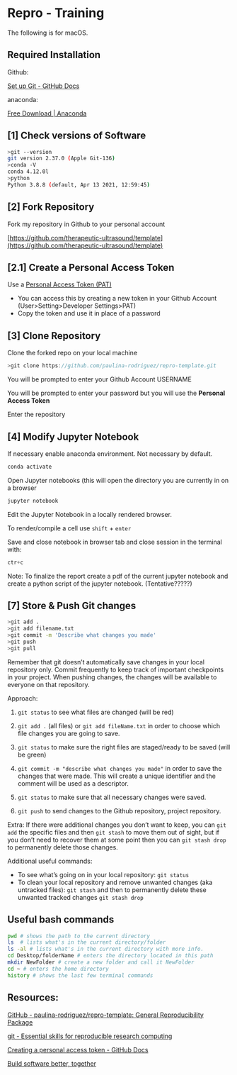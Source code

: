 # Repro - Training

The following is for macOS. 

## Required Installation

Github: 

[Set up Git - GitHub Docs](https://docs.github.com/en/get-started/quickstart/set-up-git)

anaconda: 

[Free Download | Anaconda](https://www.anaconda.com/download)

## [1] Check versions of Software

```bash
>git --version
git version 2.37.0 (Apple Git-136)
>conda -V
conda 4.12.0l
>python
Python 3.8.8 (default, Apr 13 2021, 12:59:45) 
```

## [2] Fork Repository

Fork my repository in Github to your personal account

[https://github.com/therapeutic-ultrasound/template](https://github.com/therapeutic-ultrasound/template)

## [2.1] Create a Personal Access Token

Use a [Personal Access Token (PAT)](https://github.com/settings/tokens) 

- You can access this by creating a new token in your Github Account (User>Setting>Developer Settings>PAT)
- Copy the token and use it in place of a password

## [3] Clone Repository

Clone the forked repo on your local machine 

```jsx
>git clone https://github.com/paulina-rodriguez/repro-template.git
```

You will be prompted to enter your Github Account USERNAME 

You will be prompted to enter your password but you will use the **Personal Access Token**

Enter the repository 

## [4] Modify Jupyter Notebook

If necessary enable anaconda environment. Not necessary by default.

```jsx
conda activate
```

Open Jupyter notebooks (this will open the directory you are currently in on a browser 

```jsx
jupyter notebook
```

Edit the Jupyter Notebook in a locally rendered browser. 

To render/compile a cell use `shift`  + `enter`

Save and close notebook in browser tab and close session in the terminal with:

```jsx
ctr+c
```

Note: To finalize the report create a pdf of the current jupyter notebook and create a python script of the jupyter notebook. (Tentative?????) 

## [7] Store & Push Git changes

```bash
>git add .  
>git add filename.txt
>git commit -m 'Describe what changes you made'
>git push 
>git pull
```

Remember that git doesn’t automatically save changes in your local repository only. Commit frequently to keep track of important checkpoints in your project. When pushing changes, the changes will be available to everyone on that repository. 

Approach: 

1) `git status` to see what files are changed (will be red)

2) `git add .` (all files) or `git add fileName.txt` in order to choose which file changes you are going to save. 

3) `git status` to make sure the right files are staged/ready to be saved (will be green)

4) `git commit -m "describe what changes you made"` in order to save the changes that were made. This will create a unique identifier and the comment will be used as a descriptor. 

5) `git status` to make sure that all necessary changes were saved. 

6) `git push` to send changes to the Github repository, project repository. 

Extra: If there were additional changes you don’t want to keep, you can `git add` the specific files and then `git stash` to move them out of sight, but if you don’t need to recover them at some point then you can `git stash drop` to permanently delete those changes. 

Additional useful commands: 

- To see what’s going on in your local repository: `git status`
- To clean your local repository and remove unwanted changes (aka untracked files): `git stash` and then to permanently delete these unwanted tracked changes `git stash drop`

## Useful bash commands

```bash
pwd # shows the path to the current directory
ls  # lists what's in the current directory/folder
ls -al # lists what's in the current directory with more info.
cd Desktop/folderName # enters the directory located in this path 
mkdir NewFolder # create a new folder and call it NewFolder
cd ~ # enters the home directory
history # shows the last few terminal commands 
```

## Resources:

[GitHub - paulina-rodriguez/repro-template: General Reproducibility Package](https://github.com/paulina-rodriguez/repro-template)

[git - Essential skills for reproducible research computing](https://barbagroup.github.io/essential_skills_RRC/git/git/)

[Creating a personal access token - GitHub Docs](https://docs.github.com/en/authentication/keeping-your-account-and-data-secure/creating-a-personal-access-token)

[Build software better, together](https://github.com/settings/tokens)
